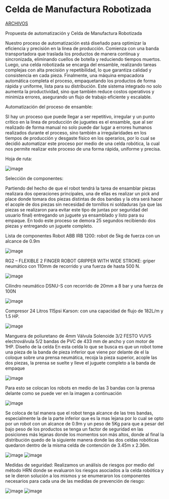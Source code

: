 # Celda de Manufactura Robotizada

[ARCHIVOS](https://drive.google.com/drive/folders/1__USViEgZ829f_1ReBlEpH1N4gLg5yfD?usp=drive_link)

Propuesta de automatización y Celda de Manufactura Robotizada

Nuestro proceso de automatización está diseñado para optimizar la eficiencia y precisión en la línea de producción. Comienza con una banda transportadora que traslada los productos de manera continua y sincronizada, eliminando cuellos de botella y reduciendo tiempos muertos. Luego, una celda robotizada se encarga del ensamble, realizando tareas complejas con alta precisión y repetibilidad, lo que garantiza calidad y consistencia en cada pieza. Finalmente, una máquina empacadora automática completa el proceso, empaquetando los productos de forma rápida y uniforme, lista para su distribución. Este sistema integrado no solo aumenta la productividad, sino que también reduce costos operativos y minimiza errores, asegurando un flujo de trabajo eficiente y escalable.

Automatización del proceso de ensamble:

SI hay un proceso que puede llegar a ser repetitivo, irregular y un punto crítico en la línea de producción de juguetes es el ensamble, que al ser realizado de forma manual no solo puede dar lugar a errores humanos realizados durante el proceso, sino también a irregularidades en los tiempos de producción y desgaste físico en los operarios, por lo cual se decidió automatizar este proceso por medio de una celda robótica, la cual nos permite realizar este proceso de una forma rápida, uniforme y precisa.

Hoja de ruta:

![image](https://github.com/user-attachments/assets/3f1da306-e5a7-49ee-8966-f2094e729d8a)

Selección de componentes:

Partiendo del hecho de que el robot tendrá la tarea de ensamblar piezas realizara dos operaciones principales, una de ellas es realizar un pick and place donde tomara dos piezas distintas de dos bandas y la otra será hacer el acople de dos piezas sin necesidad de tornillos ni soldaduras (ya que las piezas se realizaron para evitar este tipo de juntas por seguridad del usuario final) entregando un juguete ya ensamblado y listo para su empaque. En todo este proceso se demora 25 segundos recibiendo dos piezas y entregando un juguete completo.

Lista de componentes 
Robot ABB IRB 1200: robot de 5kg de fuerza con un alcance de 0.9m

![image](https://github.com/user-attachments/assets/fdcff357-de3e-4365-9ae8-2944c8ee3501)

RG2 – FLEXIBLE 2 FINGER ROBOT GRIPPER WITH WIDE STROKE: griper neumático con 110mm de recorrido y una fuerza de hasta 500 N.

![image](https://github.com/user-attachments/assets/83908065-f533-4bf4-a1d6-9217b961c489)

Cilindro neumático DSNU-S con recorrido de 20mm a 8 bar y una fuerza de 100N

![image](https://github.com/user-attachments/assets/e9eaffc5-5f55-42a3-bc00-e8599207892e)
 
Compresor 24 Litros 115psi Karson: con una capacidad de flujo de 182L/m y 1.5 HP.

![image](https://github.com/user-attachments/assets/e076fc68-ba78-4050-983a-e1a1199195d1)

Manguera de poliuretano de 4mm
Válvula Solenoide 3/2 FESTO VUVS
electroválvula 5/2
bandas de PVC de 433 mm de ancho y con motor de 1HP.
Diseño de la celda
En esta celda lo que se busca es que un robot tome una pieza de la banda de pieza inferior que viene por delante de el la coloque sobre una prensa neumática, recoja la pieza superior, acople las dos piezas, la prensa se suelte y lleve el juguete completo a la banda de empaque

![image](https://github.com/user-attachments/assets/605255db-4bfd-46b1-87a2-2102355b4d49)

 
Para esto se colocan los robots en medio de las 3 bandas con la prensa delante como se puede ver en la imagen a continuación

![image](https://github.com/user-attachments/assets/bb0d5583-3b06-485e-b54f-2eb25e445cf3)

 
Se coloca de tal manera que el robot tenga alcance de las tres bandas, especialmente la de la parte inferior que es la mas lejana por lo cual se opto por un robot con un alcance de 0.9m y un peso de 5Kg para que a pesar del bajo peso de los productos se tenga un factor de seguridad en las posiciones más lejanas donde los momentos son más altos, donde al final la distribución quedo de la siguiente manera donde las dos celdas robóticas quedaron dentro de la misma celda de contención de 3.45m x 2.36m.

![image](https://github.com/user-attachments/assets/077fe763-b5da-4ccf-a811-92673cb970ae)
![image](https://github.com/user-attachments/assets/3ccb9cc6-001b-4794-a8ec-7db6eeeb2906)



Medidas de seguridad:
Realizamos un análisis de riesgos por medio del método HRN donde se evaluaron los riesgos asociados a la celda robótica y se le dieron solución a los mismos y se enumeraron los componentes necesarios para cada una de las medidas de prevención de riesgo:

![image](https://github.com/user-attachments/assets/4cf28000-342f-459d-9ccd-7d85f123a190)
![image](https://github.com/user-attachments/assets/07b5f497-76ca-4169-8b71-4c28ab5b67de)

  
